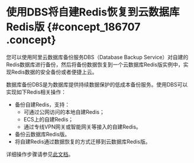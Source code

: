 # 使用DBS将自建Redis恢复到云数据库Redis版 {#concept_186707 .concept}

您可以使用阿里云数据库备份服务DBS（Database Backup Service）对自建的Redis数据库进行备份，然后将备份数据恢复到一个云数据库Redis版实例中，实现Redis数据的安全备份或者便捷上云。

数据库备份DBS是为数据库提供持续数据保护的低成本备份服务。使用DBS可以实现如下Redis相关操作：

-   备份自建Redis，支持：
    -   可通过公网访问的本地自建Redis；
    -   ECS上的自建Redis；
    -   通过专线VPN网关或智能网关等接入的自建Redis。
-   备份云数据库Redis版。
-   将自建Redis通过数据恢复的方式迁移到云数据库Redis版。

详细操作步骤请参见[此文档](https://help.aliyun.com/document_detail/114265.html)。

